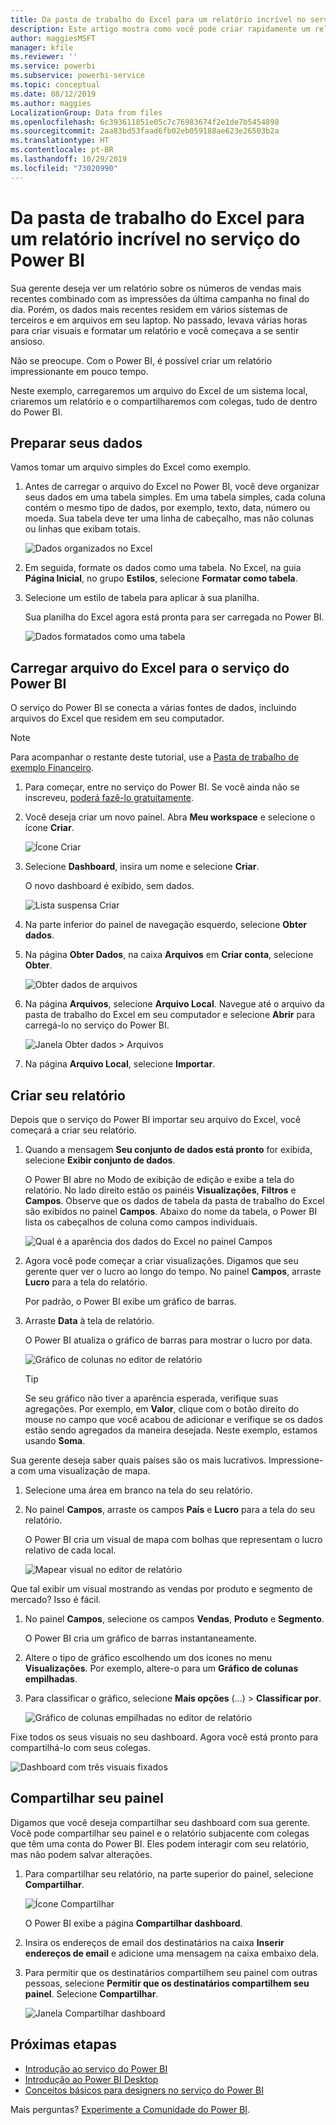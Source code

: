 ```yaml
---
title: Da pasta de trabalho do Excel para um relatório incrível no serviço do Power BI
description: Este artigo mostra como você pode criar rapidamente um relatório incrível com base em uma pasta de trabalho do Excel.
author: maggiesMSFT
manager: kfile
ms.reviewer: ''
ms.service: powerbi
ms.subservice: powerbi-service
ms.topic: conceptual
ms.date: 08/12/2019
ms.author: maggies
LocalizationGroup: Data from files
ms.openlocfilehash: 6c393611851e05c7c76983674f2e1de7b5454898
ms.sourcegitcommit: 2aa83bd53faad6fb02eb059188ae623e26503b2a
ms.translationtype: HT
ms.contentlocale: pt-BR
ms.lasthandoff: 10/29/2019
ms.locfileid: "73020990"
---
```

# <a name="from-excel-workbook-to-stunning-report-in-the-power-bi-service"></a>Da pasta de trabalho do Excel para um relatório incrível no serviço do Power BI
Sua gerente deseja ver um relatório sobre os números de vendas mais recentes combinado com as impressões da última campanha no final do dia. Porém, os dados mais recentes residem em vários sistemas de terceiros e em arquivos em seu laptop. No passado, levava várias horas para criar visuais e formatar um relatório e você começava a se sentir ansioso.

Não se preocupe. Com o Power BI, é possível criar um relatório impressionante em pouco tempo.

Neste exemplo, carregaremos um arquivo do Excel de um sistema local, criaremos um relatório e o compartilharemos com colegas, tudo de dentro do Power BI.

## <a name="prepare-your-data"></a>Preparar seus dados
Vamos tomar um arquivo simples do Excel como exemplo. 

1. Antes de carregar o arquivo do Excel no Power BI, você deve organizar seus dados em uma tabela simples. Em uma tabela simples, cada coluna contém o mesmo tipo de dados, por exemplo, texto, data, número ou moeda. Sua tabela deve ter uma linha de cabeçalho, mas não colunas ou linhas que exibam totais.

   ![Dados organizados no Excel](media/service-from-excel-to-stunning-report/pbi_excel_file.png)

2. Em seguida, formate os dados como uma tabela. No Excel, na guia **Página Inicial**, no grupo **Estilos**, selecione **Formatar como tabela**. 

3. Selecione um estilo de tabela para aplicar à sua planilha. 

   Sua planilha do Excel agora está pronta para ser carregada no Power BI.

   ![Dados formatados como uma tabela](media/service-from-excel-to-stunning-report/pbi_excel_table.png)

## <a name="upload-your-excel-file-to-the-power-bi-service"></a>Carregar arquivo do Excel para o serviço do Power BI
O serviço do Power BI se conecta a várias fontes de dados, incluindo arquivos do Excel que residem em seu computador. 

 > [!NOTE] 
 > Para acompanhar o restante deste tutorial, use a [Pasta de trabalho de exemplo Financeiro](sample-financial-download.md).

1. Para começar, entre no serviço do Power BI. Se você ainda não se inscreveu, [poderá fazê-lo gratuitamente](https://powerbi.com).

2. Você deseja criar um novo painel. Abra **Meu workspace** e selecione o ícone **Criar**.

   ![Ícone Criar](media/service-from-excel-to-stunning-report/power-bi-new-dash.png)

3. Selecione **Dashboard**, insira um nome e selecione **Criar**. 

   O novo dashboard é exibido, sem dados.

   ![Lista suspensa Criar](media/service-from-excel-to-stunning-report/power-bi-create-dash.png)

4. Na parte inferior do painel de navegação esquerdo, selecione **Obter dados**. 

5. Na página **Obter Dados**, na caixa **Arquivos** em **Criar conta**, selecione **Obter**.

   ![Obter dados de arquivos](media/service-from-excel-to-stunning-report/pbi_get_files.png)

6. Na página **Arquivos**, selecione **Arquivo Local**. Navegue até o arquivo da pasta de trabalho do Excel em seu computador e selecione **Abrir** para carregá-lo no serviço do Power BI. 

   ![Janela Obter dados > Arquivos](media/service-from-excel-to-stunning-report/pbi_local_file.png)

7. Na página **Arquivo Local**, selecione **Importar**.


## <a name="build-your-report"></a>Criar seu relatório
Depois que o serviço do Power BI importar seu arquivo do Excel, você começará a criar seu relatório. 

1. Quando a mensagem **Seu conjunto de dados está pronto** for exibida, selecione **Exibir conjunto de dados**.  

   O Power BI abre no Modo de exibição de edição e exibe a tela do relatório. No lado direito estão os painéis **Visualizações**, **Filtros** e **Campos**. Observe que os dados de tabela da pasta de trabalho do Excel são exibidos no painel **Campos**. Abaixo do nome da tabela, o Power BI lista os cabeçalhos de coluna como campos individuais.

   ![Qual é a aparência dos dados do Excel no painel Campos](media/service-from-excel-to-stunning-report/pbi_report_fields.png)

2. Agora você pode começar a criar visualizações. Digamos que seu gerente quer ver o lucro ao longo do tempo. No painel **Campos**, arraste **Lucro** para a tela do relatório. 

   Por padrão, o Power BI exibe um gráfico de barras. 

3. Arraste **Data** à tela de relatório. 

   O Power BI atualiza o gráfico de barras para mostrar o lucro por data.

   ![Gráfico de colunas no editor de relatório](media/service-from-excel-to-stunning-report/pbi_report_pin-new.png)

   > [!TIP]
   > Se seu gráfico não tiver a aparência esperada, verifique suas agregações. Por exemplo, em **Valor**, clique com o botão direito do mouse no campo que você acabou de adicionar e verifique se os dados estão sendo agregados da maneira desejada. Neste exemplo, estamos usando **Soma**.
   > 

Sua gerente deseja saber quais países são os mais lucrativos. Impressione-a com uma visualização de mapa. 

1. Selecione uma área em branco na tela do seu relatório. 

2. No painel **Campos**, arraste os campos **País** e **Lucro** para a tela do seu relatório.

   O Power BI cria um visual de mapa com bolhas que representam o lucro relativo de cada local.

   ![Mapear visual no editor de relatório](media/service-from-excel-to-stunning-report/pbi_report_map-new.png)

Que tal exibir um visual mostrando as vendas por produto e segmento de mercado? Isso é fácil. 

1. No painel **Campos**, selecione os campos **Vendas**, **Produto** e **Segmento**. 
   
   O Power BI cria um gráfico de barras instantaneamente. 

2. Altere o tipo de gráfico escolhendo um dos ícones no menu **Visualizações**. Por exemplo, altere-o para um **Gráfico de colunas empilhadas**. 

3. Para classificar o gráfico, selecione **Mais opções** (...) > **Classificar por**.

   ![Gráfico de colunas empilhadas no editor de relatório](media/service-from-excel-to-stunning-report/pbi_barchart-new.png)

Fixe todos os seus visuais no seu dashboard. Agora você está pronto para compartilhá-lo com seus colegas.

   ![Dashboard com três visuais fixados](media/service-from-excel-to-stunning-report/pbi_report.png)

## <a name="share-your-dashboard"></a>Compartilhar seu painel
Digamos que você deseja compartilhar seu dashboard com sua gerente. Você pode compartilhar seu painel e o relatório subjacente com colegas que têm uma conta do Power BI. Eles podem interagir com seu relatório, mas não podem salvar alterações.

1. Para compartilhar seu relatório, na parte superior do painel, selecione **Compartilhar**.

   ![Ícone Compartilhar](media/service-from-excel-to-stunning-report/power-bi-share.png)

   O Power BI exibe a página **Compartilhar dashboard**. 

2. Insira os endereços de email dos destinatários na caixa **Inserir endereços de email** e adicione uma mensagem na caixa embaixo dela. 

3. Para permitir que os destinatários compartilhem seu painel com outras pessoas, selecione **Permitir que os destinatários compartilhem seu painel**. Selecione **Compartilhar**.

   ![Janela Compartilhar dashboard](media/service-from-excel-to-stunning-report/power-bi-share-dash-new.png)

## <a name="next-steps"></a>Próximas etapas

* [Introdução ao serviço do Power BI](service-get-started.md)
* [Introdução ao Power BI Desktop](desktop-getting-started.md)
* [Conceitos básicos para designers no serviço do Power BI](service-basic-concepts.md)

Mais perguntas? [Experimente a Comunidade do Power BI](http://community.powerbi.com/).

